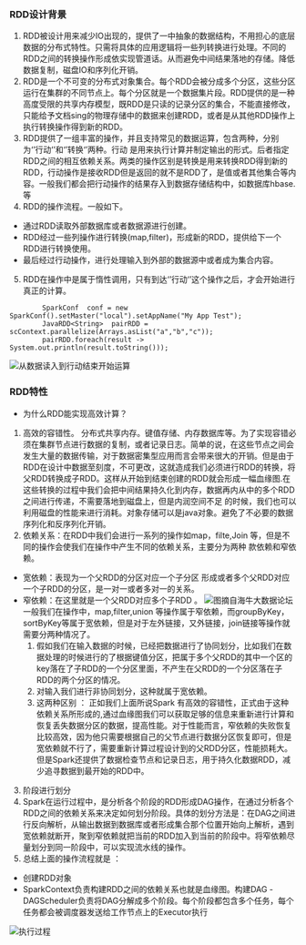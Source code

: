 ### RDD设计背景
1.  RDD被设计用来减少IO出现的，提供了一中抽象的数据结构，不用担心的底层数据的分布式特性。只需将具体的应用逻辑将一些列转换进行处理。不同的RDD之间的转换操作形成依实现管道话。从而避免中间结果落地的存储。降低数据复制，磁盘IO和序列化开销。
2. RDD是一个不可变的分布式对象集合。每个RDD会被分成多个分区，这些分区运行在集群的不同节点上。每个分区就是一个数据集片段。RDD提供的是一种高度受限的共享内存模型，既RDD是只读的记录分区的集合，不能直接修改，只能给予文档sing的物理存储中的数据来创建RDD，或者是从其他RDD操作上执行转换操作得到新的RDD。
3. RDD提供了一组丰富的操作，并且支持常见的数据运算，包含两种，分别为‘’行动‘’和‘’转换‘’两种。行动 是用来执行计算并制定输出的形式。后者指定RDD之间的相互依赖关系。两类的操作区别是转换是用来转换RDD得到新的RDD，行动操作是接收RDD但是返回的就不是RDD了，是值或者其他集合等内容。一般我们都会把行动操作的结果存入到数据存储结构中，如数据库hbase.等
4. RDD的操作流程。一般如下。
  - 通过RDD读取外部数据库或者数据源进行创建。
 - RDD经过一些列操作进行转换(map,filter)，形成新的RDD，提供给下一个RDD进行转换使用。
- 最后经过行动操作，进行处理输入到外部的数据源中或者成为集合内容。
5. RDD在操作中是属于惰性调用，只有到达‘’行动‘’这个操作之后，才会开始进行真正的计算。
```
        SparkConf  conf = new SparkConf().setMaster("local").setAppName("My App Test");
		JavaRDD<String>  pairRDD =  scContext.parallelize(Arrays.asList("a","b","c"));
		pairRDD.foreach(result -> System.out.println(result.toString()));
```
![从数据读入到行动结束开始运算](http://upload-images.jianshu.io/upload_images/4237685-f32877eda7a1ab35.png?imageMogr2/auto-orient/strip%7CimageView2/2/w/1240)
### RDD特性
- 为什么RDD能实现高效计算？
1. 高效的容错性。 分布式共享内存。键值存储、内存数据库等。为了实现容错必须在集群节点进行数据的复制，或者记录日志。简单的说，在这些节点之间会发生大量的数据传输，对于数据密集型应用而言会带来很大的开销。但是由于RDD在设计中数据至刻度，不可更改，这就造成我们必须进行RDD的转换，将父RDD转换成子RDD。这样从开始到结束创建的RDD就会形成一幅血缘图.在这些转换的过程中我们会把中间结果持久化到内存，数据再内从中的多个RDD之间进行传递，不需要落地到磁盘上，但是内润空间不足 的时候，我们也可以利用磁盘的性能来进行消耗。对象存储可以是java对象。避免了不必要的数据序列化和反序列化开销。
2. 依赖关系：在RDD中我们会进行一系列的操作如map，filte,Join 等，但是不同的操作会使我们在操作中产生不同的依赖关系，主要分为两种 款依赖和窄依赖。
- 宽依赖：表现为一个父RDD的分区对应一个子分区 形成或者多个父RDD对应一个子RDD的分区，是一对一或者多对一的关系。
- 窄依赖：在这里就是一个父RDD对应多个子RDD 。
![图摘自海牛大数据论坛](http://upload-images.jianshu.io/upload_images/4237685-04132f0623bfeab9.png?imageMogr2/auto-orient/strip%7CimageView2/2/w/1240)
一般我们在操作中，map,filter,union 等操作属于窄依赖，而groupByKey，sortByKey等属于宽依赖，但是对于左外链接，又外链接，join链接等操作就需要分两种情况了。
  1. 假如我们在输入数据的时候，已经把数据进行了协同划分，比如我们在数据处理的时候进行的了根据键值分区，把属于多个父RDD的其中一个区的key落在了子RDD的一个分区里面，不产生在父RDD的一个分区落在子RDD的两个分区的情况。
  2. 对输入我们进行非协同划分，这种就属于宽依赖。
  3. 这两种区别 ： 正如我们上面所说Spark 有高效的容错性，正式由于这种依赖关系所形成的,通过血缘图我们可以获取足够的信息来重新进行计算和恢复丢失数据分区的数据，提高性能。对于性能而言，窄依赖的失败恢复比较高效，因为他只需要根据自己的父节点进行数据分区恢复即可，但是宽依赖就不行了，需要重新计算过程设计到的父RDD分区，性能损耗大。但是Spark还提供了数据检查节点和记录日志，用于持久化数据RDD，减少追寻数据到最开始的RDD中。
3. 阶段进行划分
  1. Spark在运行过程中，是分析各个阶段的RDD形成DAG操作，在通过分析各个RDD之间的依赖关系来决定如何划分阶段。具体的划分方法是：在DAG之间进行反向解析，从输出数据到数据库或者形成集合那个位置开始向上解析，遇到宽依赖就断开，聚到窄依赖就把当前的RDD加入到当前的阶段中。将窄依赖尽量划分到同一阶段中，可以实现流水线的操作。
  2. 总结上面的操作流程就是 ：
  - 创建RDD对象
  - SparkContext负责构建RDD之间的依赖关系也就是血缘图。构建DAG
  -DAGScheduler负责将DAG分解成多个阶段。每个阶段都包含多个任务，每个任务都会被调度器发送给工作节点上的Executor执行

![执行过程](http://upload-images.jianshu.io/upload_images/4237685-0c2563ae5c0526cc.png?imageMogr2/auto-orient/strip%7CimageView2/2/w/1240)
